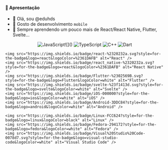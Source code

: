 #### 👋 Apresentação

- 👋 Olá, sou @eduhds
- 👀 Gosto de desenvolvimento `mobile`
- 🌱 Sempre aprendendo um pouco mais de React/React Native, Flutter, Svelte...

<p align="center">
    <img src="https://img.shields.io/badge/javascript-%23323330.svg?style=for-the-badge&logo=javascript&logoColor=%23F7DF1E" alt="JavaScript" />![]()
    <img src="https://img.shields.io/badge/typescript-%23007ACC.svg?style=for-the-badge&logo=typescript&logoColor=white" alt="TypeScript" />
    <img src="https://img.shields.io/badge/c++-%2300599C.svg?style=for-the-badge&logo=c%2B%2B&logoColor=white" alt="C++" />
    <img src="https://img.shields.io/badge/dart-%230175C2.svg?style=for-the-badge&logo=dart&logoColor=white" alt="Dart" />

    <img src="https://img.shields.io/badge/react-%2320232a.svg?style=for-the-badge&logo=react&logoColor=%2361DAFB" alt="React" />
    <img src="https://img.shields.io/badge/react_native-%2320232a.svg?style=for-the-badge&logo=react&logoColor=%2361DAFB" alt="React Native" />
    <img src="https://img.shields.io/badge/Flutter-%2302569B.svg?style=for-the-badge&logo=Flutter&logoColor=white" alt="Flutter" />
    <img src="https://img.shields.io/badge/svelte-%23f1413d.svg?style=for-the-badge&logo=svelte&logoColor=white" alt="Svelte" />
    <img src="https://img.shields.io/badge/iOS-000000?style=for-the-badge&logo=ios&logoColor=white" alt="iOS" />
    <img src="https://img.shields.io/badge/Android-3DDC84?style=for-the-badge&logo=android&logoColor=white" alt="Android" />

    <img src="https://img.shields.io/badge/Linux-FCC624?style=for-the-badge&logo=linux&logoColor=black" alt="Linux" />
    <img src="https://img.shields.io/badge/Fedora-294172?style=for-the-badge&logo=fedora&logoColor=white" alt="Fedora" />
    <img src="https://img.shields.io/badge/Visual%20Studio%20Code-0078d7.svg?style=for-the-badge&logo=visual-studio-code&logoColor=white" alt="Visual Studio Code" />
</p>

<!---
eduhds/eduhds is a ✨ special ✨ repository because its `README.md` (this file) appears on your GitHub profile.
You can click the Preview link to take a look at your changes.
--->
